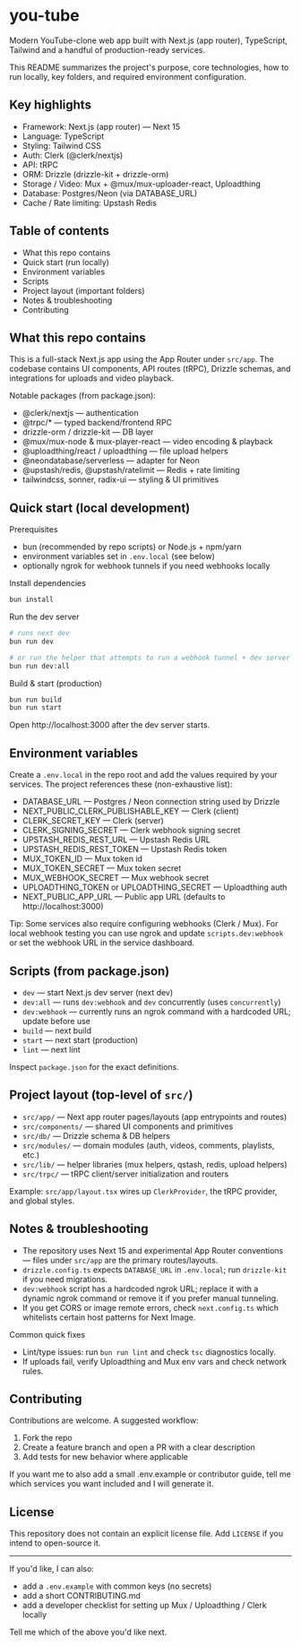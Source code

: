  # you-tube

Modern YouTube-clone web app built with Next.js (app router), TypeScript, Tailwind and a handful of production-ready services.

This README summarizes the project's purpose, core technologies, how to run locally, key folders, and required environment configuration.

## Key highlights

- Framework: Next.js (app router) — Next 15
- Language: TypeScript
- Styling: Tailwind CSS
- Auth: Clerk (@clerk/nextjs)
- API: tRPC
- ORM: Drizzle (drizzle-kit + drizzle-orm)
- Storage / Video: Mux + @mux/mux-uploader-react, Uploadthing
- Database: Postgres/Neon (via DATABASE_URL)
- Cache / Rate limiting: Upstash Redis

## Table of contents

- What this repo contains
- Quick start (run locally)
- Environment variables
- Scripts
- Project layout (important folders)
- Notes & troubleshooting
- Contributing

## What this repo contains

This is a full-stack Next.js app using the App Router under `src/app`. The codebase contains UI components, API routes (tRPC), Drizzle schemas, and integrations for uploads and video playback.

Notable packages (from package.json):

- @clerk/nextjs — authentication
- @trpc/* — typed backend/frontend RPC
- drizzle-orm / drizzle-kit — DB layer
- @mux/mux-node & mux-player-react — video encoding & playback
- @uploadthing/react / uploadthing — file upload helpers
- @neondatabase/serverless — adapter for Neon
- @upstash/redis, @upstash/ratelimit — Redis + rate limiting
- tailwindcss, sonner, radix-ui — styling & UI primitives

## Quick start (local development)

Prerequisites

- bun (recommended by repo scripts) or Node.js + npm/yarn
- environment variables set in `.env.local` (see below)
- optionally ngrok for webhook tunnels if you need webhooks locally

Install dependencies

```bash
bun install
```

Run the dev server

```bash
# runs next dev
bun run dev

# or run the helper that attempts to run a webhook tunnel + dev server
bun run dev:all
```

Build & start (production)

```bash
bun run build
bun run start
```

Open http://localhost:3000 after the dev server starts.

## Environment variables

Create a `.env.local` in the repo root and add the values required by your services. The project references these (non-exhaustive list):

- DATABASE_URL — Postgres / Neon connection string used by Drizzle
- NEXT_PUBLIC_CLERK_PUBLISHABLE_KEY — Clerk (client)
- CLERK_SECRET_KEY — Clerk (server)
- CLERK_SIGNING_SECRET — Clerk webhook signing secret
- UPSTASH_REDIS_REST_URL — Upstash Redis URL
- UPSTASH_REDIS_REST_TOKEN — Upstash Redis token
- MUX_TOKEN_ID — Mux token id
- MUX_TOKEN_SECRET — Mux token secret
- MUX_WEBHOOK_SECRET — Mux webhook secret
- UPLOADTHING_TOKEN or UPLOADTHING_SECRET — Uploadthing auth
- NEXT_PUBLIC_APP_URL — Public app URL (defaults to http://localhost:3000)

Tip: Some services also require configuring webhooks (Clerk / Mux). For local webhook testing you can use ngrok and update `scripts.dev:webhook` or set the webhook URL in the service dashboard.

## Scripts (from package.json)

- `dev` — start Next.js dev server (next dev)
- `dev:all` — runs `dev:webhook` and `dev` concurrently (uses `concurrently`)
- `dev:webhook` — currently runs an ngrok command with a hardcoded URL; update before use
- `build` — next build
- `start` — next start (production)
- `lint` — next lint

Inspect `package.json` for the exact definitions.

## Project layout (top-level of `src/`)

- `src/app/` — Next app router pages/layouts (app entrypoints and routes)
- `src/components/` — shared UI components and primitives
- `src/db/` — Drizzle schema & DB helpers
- `src/modules/` — domain modules (auth, videos, comments, playlists, etc.)
- `src/lib/` — helper libraries (mux helpers, qstash, redis, upload helpers)
- `src/trpc/` — tRPC client/server initialization and routers

Example: `src/app/layout.tsx` wires up `ClerkProvider`, the tRPC provider, and global styles.

## Notes & troubleshooting

- The repository uses Next 15 and experimental App Router conventions — files under `src/app` are the primary routes/layouts.
- `drizzle.config.ts` expects `DATABASE_URL` in `.env.local`; run `drizzle-kit` if you need migrations.
- `dev:webhook` script has a hardcoded ngrok URL; replace it with a dynamic ngrok command or remove it if you prefer manual tunneling.
- If you get CORS or image remote errors, check `next.config.ts` which whitelists certain host patterns for Next Image.

Common quick fixes

- Lint/type issues: run `bun run lint` and check `tsc` diagnostics locally.
- If uploads fail, verify Uploadthing and Mux env vars and check network rules.

## Contributing

Contributions are welcome. A suggested workflow:

1. Fork the repo
2. Create a feature branch and open a PR with a clear description
3. Add tests for new behavior where applicable

If you want me to also add a small .env.example or contributor guide, tell me which services you want included and I will generate it.

## License

This repository does not contain an explicit license file. Add `LICENSE` if you intend to open-source it.

---

If you'd like, I can also:

- add a `.env.example` with common keys (no secrets)
- add a short CONTRIBUTING.md
- add a developer checklist for setting up Mux / Uploadthing / Clerk locally

Tell me which of the above you'd like next.
